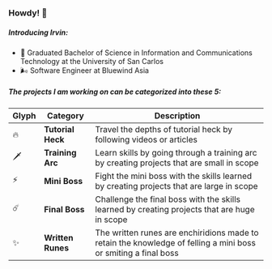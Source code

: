 ### Howdy! 🤠


##### Introducing Irvin:

- 📜 Graduated Bachelor of Science in Information and Communications Technology at the University of San Carlos
- 🌬️ Software Engineer at Bluewind Asia


##### The projects I am working on can be categorized into these 5:

Glyph | Category | Description
-|-|-
🔥 | **Tutorial Heck** | Travel the depths of tutorial heck by following videos or articles
🗡️ | **Training Arc** | Learn skills by going through a training arc by creating projects that are small in scope
⚡ | **Mini Boss** | Fight the mini boss with the skills learned by creating projects that are large in scope
☄️ | **Final Boss** | Challenge the final boss with the skills learned by creating projects that are huge in scope
✨ | **Written Runes** | The written runes are enchiridions made to retain the knowledge of felling a mini boss or smiting a final boss